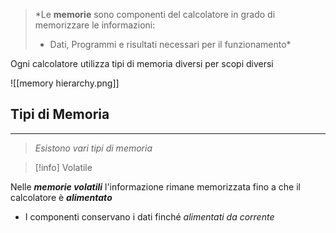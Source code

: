 >*Le **memorie** sono componenti del calcolatore in grado di memorizzare le informazioni:
>- Dati, Programmi e risultati necessari per il funzionamento*

Ogni calcolatore utilizza tipi di memoria diversi per scopi diversi

![[memory hierarchy.png]]

## Tipi di Memoria
---
>*Esistono vari tipi di memoria*

>[!info] Volatile

Nelle ***memorie volatili*** l'informazione rimane memorizzata fino a che il calcolatore è ***alimentato***
- I componenti conservano i dati finché *alimentati da corrente*